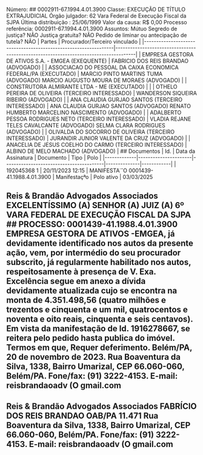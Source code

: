 Número: ## 0002911-67.1994.4.01.3900 Classe: EXECUÇÃO DE TÍTULO EXTRAJUDICIAL Órgão julgador: 62 Vara Federal de Execução Fiscal da SJPA Última distribuição : 25/06/1999 Valor da causa: R$ 0,00 Processo referência: 0002911-67.1994.4.01.3900 Assuntos: Mútuo Segredo de justiça? NÃO Justiça gratuita? NÃO Pedido de liminar ou antecipação de tutela? NÃO | Partes | Procurador/Terceiro vinculado | |-----------------------------------------------------------------|--------------------------------------------------------------------------------------| | EMPRESA GESTORA DE ATIVOS S.A. - EMGEA (EXEQUENTE) | FABRICIO DOS REIS BRANDAO (ADVOGADO) | | ASSOCIACAO DO PESSOAL DA CAIXA ECONOMICA FEDERAL/PA (EXECUTADO) | MARCIO PINTO MARTINS TUMA (ADVOGADO) MARCIO AUGUSTO MOURA DE MORAES (ADVOGADO) | | CONSTRUTORA ALMIRANTE LTDA - ME (EXECUTADO) | | | OTHELO PEREIRA DE OLIVEIRA (TERCEIRO INTERESSADO) | WANDERSON SIQUEIRA RIBEIRO (ADVOGADO) | | ANA CLAUDIA GURJAO SANTOS (TERCEIRO INTERESSADO) | ANA CLAUDIA GURJAO SANTOS (ADVOGADO) RENATO HUMBERTO MARCELINO NASCIMENTO (ADVOGADO) | | ADALBERTO PESSOA RODRIGUES NETO (TERCEIRO INTERESSADO) | VLADIA REJANE TELES CAVALCANTE (ADVOGADO) SELMA CLARA RODRIGUES (ADVOGADO) | | OLIVALDA DO SOCORRO DE OLIVEIRA (TERCEIRO INTERESSADO) | JURANDIR JUNIOR VALENTE DA CRUZ (ADVOGADO) | | ANACELIA DE JESUS COELHO DO CARMO (TERCEIRO INTERESSADO) | ALBINO DE MELO MACHADO (ADVOGADO) | ## Documentos | Id. | Data da Assinatura | Documento | Tipo | Polo | |-------------|----------------------|-----------------------------------------|--------------|------------| | 192045368 1 | 20/11/2023 12:15 | MANIFESTA˙ˆO 0001439- 41.1988.4.01.3900 | Manifestaçªo | Polo ativo | 03/03/2025

## Reis &amp; Brandão Advogados Associados EXCELENTÍSSIMO (A) SENHOR (A) JUIZ (A) 6º VARA FEDERAL DE EXECUÇÃO FISCAL DA SJPA ## PROCESSO: 0001439-41.1988.4.01.3900 EMPRESA GESTORA DE ATIVOS -EMGEA, já devidamente identificado nos autos da presente ação, vem, por intermédio do seu procurador subscrito, já regularmente habilitado nos autos, respeitosamente à presença de V. Exa. Excelência segue em anexo a dívida devidamente atualizada cujo se encontra na monta de 4.351.498,56 (quatro milhões e trezentos e cinquenta e um mil, quatrocentos e noventa e oito reais, cinquenta e seis centavos). Em vista da manifestação de Id. 1916278667, se reitera pelo pedido hasta publica do imóvel. Termos em que, Requer deferimento. Belém/PA, 20 de novembro de 2023. Rua Boaventura da Silva, 1338, Bairro Umarizal, CEP 66.060-060, Belém/PA. Fone/fax: (91) 3222-4153. E-mail: reisbrandaoadv (O gmail.com

## Reis &amp; Brandão Advogados Associados FABRÍCIO DOS REIS BRANDAO OAB/PA 11.471 Rua Boaventura da Silva, 1338, Bairro Umarizal, CEP 66.060-060, Belém/PA. Fone/fax: (91) 3222-4153. E-mail: reisbrandaoadv (O gmail.com

